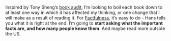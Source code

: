 ---
---

Inspired by Tony Sheng’s [book audit](https://web.archive.org/web/20160912200232/http://www.tonysheng.com:80/blog/my-annual-book-audit-52-books-and-the-52-ways-they-changed-me-this-year/), I’m looking to boil each book down to at least one way in which it has affected my thinking, or one change that I will make as a result of reading it. For [Factfulness](https://www.goodreads.com/book/show/34890015-factfulness), it’s easy to do - Hans tells you what it is right at the end. I’m going to **start asking what the important facts are, and how many people know them**. And maybe read more outside the US.
